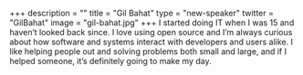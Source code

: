 +++
description = ""
title = "Gil Bahat"
type = "new-speaker"
twitter = "GilBahat"
image = "gil-bahat.jpg"
+++
I started doing IT when I was 15 and haven’t looked back since. I love using open source and I’m always curious about how software and systems interact with developers and users alike. I like helping people out and solving problems both small and large, and if I helped someone, it’s definitely going to make my day.